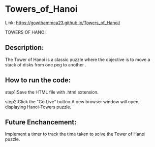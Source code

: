 # Towers_of_Hanoi

Link: https://gowthammca23.github.io/Towers_of_Hanoi/

TOWERS OF HANOI

## Description:

The Tower of Hanoi is a classic puzzle where the objective is to move a stack of disks from one peg to another .

## How to run the code:

step1:Save the HTML file with .html extension.

step2:Click the "Go Live" button.A new browser window will open, displaying Hanoi-Towers puzzle.

## Future Enchancement:

Implement a timer to track the time taken to solve the Tower of Hanoi puzzle.

